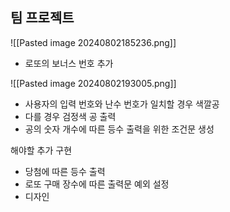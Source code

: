 

## 팀 프로젝트

![[Pasted image 20240802185236.png]]
- 로또의 보너스 번호 추가


![[Pasted image 20240802193005.png]]
- 사용자의 입력 번호와 난수 번호가 일치할 경우 색깔공
- 다를 경우 검정색 공 출력
- 공의 숫자 개수에 따른 등수 출력을 위한 조건문 생성


해야할 추가 구현
- 당첨에 따른 등수 출력
- 로또 구매 장수에 따른 출력문 예외 설정
- 디자인

